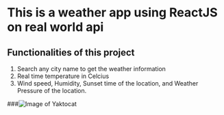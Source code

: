 # This is a weather app using ReactJS on real world api

## Functionalities of this project
1. Search any city name to get the weather information
2. Real time temperature in Celcius
3. Wind speed, Humidity, Sunset time of the location, and Weather Pressure of the location.

###![Image of Yaktocat](https://octodex.github.com/images/yaktocat.png)
